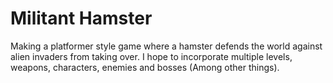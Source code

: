 # Militant Hamster
Making a platformer style game where a hamster defends the world against alien invaders from taking over. I hope to incorporate multiple levels, weapons, characters, enemies and bosses (Among other things).
